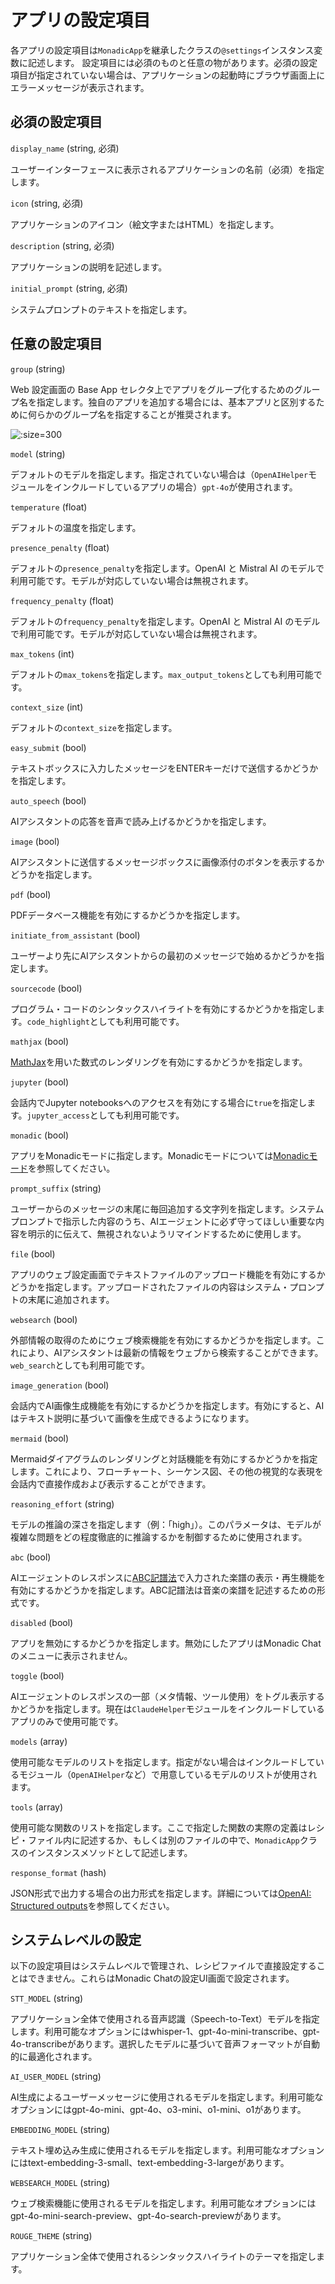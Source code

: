 # アプリの設定項目

各アプリの設定項目は`MonadicApp`を継承したクラスの`@settings`インスタンス変数に記述します。
設定項目には必須のものと任意の物があります。必須の設定項目が指定されていない場合は、アプリケーションの起動時にブラウザ画面上にエラーメッセージが表示されます。

## 必須の設定項目

`display_name` (string, 必須)

ユーザーインターフェースに表示されるアプリケーションの名前（必須）を指定します。

`icon` (string, 必須)

アプリケーションのアイコン（絵文字またはHTML）を指定します。

`description` (string, 必須)

アプリケーションの説明を記述します。

`initial_prompt` (string, 必須)

システムプロンプトのテキストを指定します。

## 任意の設定項目

`group` (string)

Web 設定画面の Base App セレクタ上でアプリをグループ化するためのグループ名を指定します。独自のアプリを追加する場合には、基本アプリと区別するために何らかのグループ名を指定することが推奨されます。

![](../assets/images/groups.png ':size=300')

`model` (string)

デフォルトのモデルを指定します。指定されていない場合は（`OpenAIHelper`モジュールをインクルードしているアプリの場合）`gpt-4o`が使用されます。

`temperature` (float)

デフォルトの温度を指定します。

`presence_penalty` (float)

デフォルトの`presence_penalty`を指定します。OpenAI と Mistral AI のモデルで利用可能です。モデルが対応していない場合は無視されます。

`frequency_penalty` (float)

デフォルトの`frequency_penalty`を指定します。OpenAI と Mistral AI のモデルで利用可能です。モデルが対応していない場合は無視されます。

`max_tokens` (int)

デフォルトの`max_tokens`を指定します。`max_output_tokens`としても利用可能です。

`context_size` (int)

デフォルトの`context_size`を指定します。

`easy_submit` (bool)

テキストボックスに入力したメッセージをENTERキーだけで送信するかどうかを指定します。

`auto_speech` (bool)

AIアシスタントの応答を音声で読み上げるかどうかを指定します。

`image` (bool)

AIアシスタントに送信するメッセージボックスに画像添付のボタンを表示するかどうかを指定します。

`pdf` (bool)

PDFデータベース機能を有効にするかどうかを指定します。

`initiate_from_assistant` (bool)

ユーザーより先にAIアシスタントからの最初のメッセージで始めるかどうかを指定します。

`sourcecode` (bool)

プログラム・コードのシンタックスハイライトを有効にするかどうかを指定します。`code_highlight`としても利用可能です。

`mathjax` (bool)

[MathJax](https://www.mathjax.org/)を用いた数式のレンダリングを有効にするかどうかを指定します。

`jupyter` (bool)

会話内でJupyter notebooksへのアクセスを有効にする場合に`true`を指定します。`jupyter_access`としても利用可能です。

`monadic` (bool)

アプリをMonadicモードに指定します。Monadicモードについては[Monadicモード](./monadic-mode.md)を参照してください。

`prompt_suffix` (string)

ユーザーからのメッセージの末尾に毎回追加する文字列を指定します。システムプロンプトで指示した内容のうち、AIエージェントに必ず守ってほしい重要な内容を明示的に伝えて、無視されないようリマインドするために使用します。

`file` (bool)

アプリのウェブ設定画面でテキストファイルのアップロード機能を有効にするかどうかを指定します。アップロードされたファイルの内容はシステム・プロンプトの末尾に追加されます。

`websearch` (bool)

外部情報の取得のためにウェブ検索機能を有効にするかどうかを指定します。これにより、AIアシスタントは最新の情報をウェブから検索することができます。`web_search`としても利用可能です。

`image_generation` (bool)

会話内でAI画像生成機能を有効にするかどうかを指定します。有効にすると、AIはテキスト説明に基づいて画像を生成できるようになります。

`mermaid` (bool)

Mermaidダイアグラムのレンダリングと対話機能を有効にするかどうかを指定します。これにより、フローチャート、シーケンス図、その他の視覚的な表現を会話内で直接作成および表示することができます。

`reasoning_effort` (string)

モデルの推論の深さを指定します（例：「high」）。このパラメータは、モデルが複雑な問題をどの程度徹底的に推論するかを制御するために使用されます。

`abc` (bool)

AIエージェントのレスポンスに[ABC記譜法](https://abcnotation.com/)で入力された楽譜の表示・再生機能を有効にするかどうかを指定します。ABC記譜法は音楽の楽譜を記述するための形式です。

`disabled` (bool)

アプリを無効にするかどうかを指定します。無効にしたアプリはMonadic Chatのメニューに表示されません。

`toggle` (bool)

AIエージェントのレスポンスの一部（メタ情報、ツール使用）をトグル表示するかどうかを指定します。現在は`ClaudeHelper`モジュールをインクルードしているアプリのみで使用可能です。

`models` (array)

使用可能なモデルのリストを指定します。指定がない場合はインクルードしているモジュール（`OpenAIHelper`など）で用意しているモデルのリストが使用されます。

`tools` (array)

使用可能な関数のリストを指定します。ここで指定した関数の実際の定義はレシピ・ファイル内に記述するか、もしくは別のファイルの中で、`MonadicApp`クラスのインスタンスメソッドとして記述します。

`response_format` (hash)

JSON形式で出力する場合の出力形式を指定します。詳細については[OpenAI: Structured outputs](https://platform.openai.com/docs/guides/structured-outputs)を参照してください。

## システムレベルの設定

以下の設定項目はシステムレベルで管理され、レシピファイルで直接設定することはできません。これらはMonadic Chatの設定UI画面で設定されます。

`STT_MODEL` (string)

アプリケーション全体で使用される音声認識（Speech-to-Text）モデルを指定します。利用可能なオプションにはwhisper-1、gpt-4o-mini-transcribe、gpt-4o-transcribeがあります。選択したモデルに基づいて音声フォーマットが自動的に最適化されます。

`AI_USER_MODEL` (string)

AI生成によるユーザーメッセージに使用されるモデルを指定します。利用可能なオプションにはgpt-4o-mini、gpt-4o、o3-mini、o1-mini、o1があります。

`EMBEDDING_MODEL` (string)

テキスト埋め込み生成に使用されるモデルを指定します。利用可能なオプションにはtext-embedding-3-small、text-embedding-3-largeがあります。

`WEBSEARCH_MODEL` (string)

ウェブ検索機能に使用されるモデルを指定します。利用可能なオプションにはgpt-4o-mini-search-preview、gpt-4o-search-previewがあります。

`ROUGE_THEME` (string)

アプリケーション全体で使用されるシンタックスハイライトのテーマを指定します。

